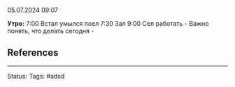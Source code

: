05.07.2024 09:07

**Утро:**
7:00 Встал умылся поел
7:30 Зал
9:00 Сел работать
	- Важно понять, что делать сегодня
	- 

## References

---
Status:
Tags: #adsd 